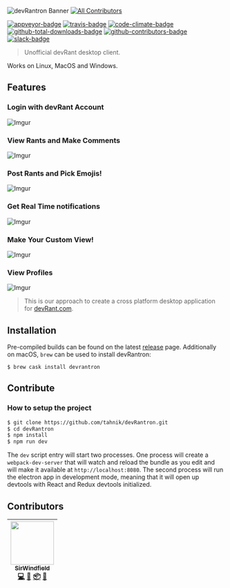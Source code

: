 ![devRantron Banner](https://i.imgur.com/dMWxH4x.png)
[![All Contributors](https://img.shields.io/badge/all_contributors-1-orange.svg?style=flat-square)](#contributors)

[![appveyor-badge]][appveyor-url]
[![travis-badge]][travis-url]
[![code-climate-badge]][code-climate-url]
[![github-total-downloads-badge]][github-total-downloads-url]
[![github-contributors-badge]][github-contributors-url]
[![slack-badge]][slack-url]

> Unofficial devRant desktop client.

Works on Linux, MacOS and Windows.

## Features

### Login with devRant Account
![Imgur](https://i.imgur.com/Tf1T1BR.png)
### View Rants and Make Comments
![Imgur](https://i.imgur.com/zGVFdqV.png)
### Post Rants and Pick Emojis!
![Imgur](https://i.imgur.com/FxJJ3jn.png)
### Get Real Time notifications
![Imgur](https://i.imgur.com/1XO7f4b.png)
### Make Your Custom View!
![Imgur](https://i.imgur.com/XFQC2aO.png)
### View Profiles
![Imgur](https://i.imgur.com/oPTZQLs.png)

> This is our approach to create a cross platform desktop application for [devRant.com].

## Installation

Pre-compiled builds can be found on the latest [release](https://github.com/tahnik/devRantron/releases/latest) page.
Additionally on macOS, `brew` can be used to install devRantron:

```
$ brew cask install devrantron
```

## Contribute

### How to setup the project

```bash
$ git clone https://github.com/tahnik/devRantron.git
$ cd devRantron
$ npm install
$ npm run dev
```

The `dev` script entry will start two processes. One process will create a `webpack-dev-server` that will watch and reload the bundle as you edit and will make it available at `http://localhost:8080`.
The second process will run the electron app in development mode, meaning that it will open up devtools with React and Redux devtools initialized.

## Contributors

<!-- ALL-CONTRIBUTORS-LIST:START - Do not remove or modify this section -->
<!-- prettier-ignore -->
| [<img src="https://avatars1.githubusercontent.com/u/5113257?v=4" width="100px;"/><br /><sub><b>SirWindfield</b></sub>](https://github.com/SirWindfield)<br />[💻](https://github.com/tahnik/devRantron/commits?author=SirWindfield "Code") [📖](https://github.com/tahnik/devRantron/commits?author=SirWindfield "Documentation") [📦](#platform-SirWindfield "Packaging/porting to new platform") [🔧](#tool-SirWindfield "Tools") |
| :---: |
<!-- ALL-CONTRIBUTORS-LIST:END -->

[appveyor-badge]: https://img.shields.io/appveyor/ci/tahnik/devRantron/master.svg
[appveyor-url]: https://ci.appveyor.com/project/tahnik/devrantron

[code-climate-badge]: https://codeclimate.com/github/tahnik/devRantron/badges/gpa.svg
[code-climate-url]: https://codeclimate.com/github/tahnik/devRantron

[devRant.com]: <http://devrant.com>

[github-contributors-badge]: https://img.shields.io/github/contributors/tahnik/devRantron.svg
[github-contributors-url]: https://github.com/tahnik/devRantron/graphs/contributors

[github-total-downloads-badge]: https://img.shields.io/github/downloads/tahnik/devRantron/total.svg
[github-total-downloads-url]: https://github.com/tahnik/devRantron/releases

[slack-badge]: https://img.shields.io/badge/slack-devRantron-blue.svg
[slack-url]: https://devrantron.slack.com/

[travis-badge]: https://img.shields.io/travis/tahnik/devRantron/master.svg
[travis-url]: https://travis-ci.org/tahnik/devRantron
